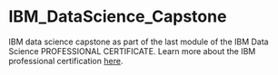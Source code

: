 # IBM_DataScience_Capstone
IBM data science capstone as part of the last module of the  IBM Data Science PROFESSIONAL CERTIFICATE.
Learn more about the IBM professional certification [here](https://www.coursera.org/professional-certificates/ibm-data-science).
